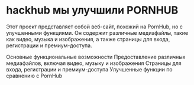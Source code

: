 # hackhub мы улучшили  PORNHUB
Этот проект представляет собой веб-сайт, похожий на PornHub, но с улучшенными функциями. Он содержит различные медиафайлы, такие как видео, музыка и изображения, а также страницы для входа, регистрации и премиум-доступа.

Основные функциональные возможности
Предоставление различных медиафайлов, включая видео, музыку и изображения
Страницы для входа, регистрации и премиум-доступа
Улучшенные функции по сравнению с PornHub
